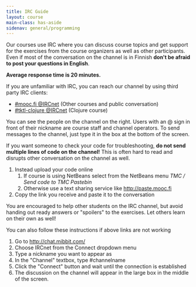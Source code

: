 ```yaml
---
title: IRC Guide
layout: course
main-class: has-aside
sidenav: general/programming
---
```

Our courses use IRC where you can discuss course topics and get support for the exercises from the course organizers as well as other participants. Even if most of the conversation on the channel is in Finnish **don't be afraid to post your questions in English**.

**Average response time is 20 minutes.**

If you are unfamiliar with IRC, you can reach our channel by using third party IRC clients:

- [#mooc.fi @IRCnet](http://chat.mibbit.com/?server=ircnet.eversible.com&channel=%23mooc.fi) (Other courses and public conversation)
- [#tktl-clojure @IRCnet](http://chat.mibbit.com/?server=ircnet.eversible.com&channel=%23tktl-clojure) (Clojure course)

You can see the people on the channel on the right. Users with an @ sign in front of their nickname are course staff and channel operators. To send messages to the channel, just type it in the box at the bottom of the screen.

If you want someone to check your code for troubleshooting, **do not send multiple lines of code on the channel!** This is often hard to read and disrupts other conversation on the channel as well. 

1. Instead upload your code online
	1. If course is using NetBeans select from the NetBeans menu *TMC / Send code to TMC Pastebin* 
	2. Otherwise use a text sharing service like <http://paste.mooc.fi>
2. Copy the link you receive and paste it to the conversation

You are encouraged to help other students on the IRC channel, but avoid handing out ready answers or "spoilers" to the exercises. Let others learn on their own as well!

You can also follow these instructions if above links are not working

1. Go to <http://chat.mibbit.com/>
2. Choose IRCnet from the Connect dropdown menu
3. Type a nickname you want to appear as
4. In the "Channel" textbox, type #channelname
5. Click the "Connect" button and wait until the connection is established
6. The discussion on the channel will appear in the large box in the middle of the screen.